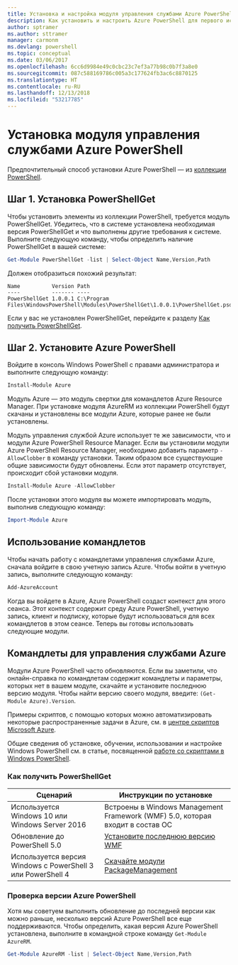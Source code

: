 ```yaml
---
title: Установка и настройка модуля управления службами Azure PowerShell | Документация Майкрософт
description: Как установить и настроить Azure PowerShell для первого использования.
author: sptramer
ms.author: sttramer
manager: carmonm
ms.devlang: powershell
ms.topic: conceptual
ms.date: 03/06/2017
ms.openlocfilehash: 6cc6d9984e49c0cbc23c7ef3a77b98c0b7f3a8e0
ms.sourcegitcommit: 087c588169786c005a3c177624fb3ac6c8870125
ms.translationtype: HT
ms.contentlocale: ru-RU
ms.lasthandoff: 12/13/2018
ms.locfileid: "53217785"
---
```

# <a name="installing-the-azure-powershell-service-management-module"></a>Установка модуля управления службами Azure PowerShell

Предпочтительный способ установки Azure PowerShell — из [коллекции PowerShell](https://www.powershellgallery.com/).

## <a name="step-1-install-powershellget"></a>Шаг 1. Установка PowerShellGet

Чтобы установить элементы из коллекции PowerShell, требуется модуль PowerShellGet. Убедитесь, что в системе установлена необходимая версия PowerShellGet и что выполнены другие требования к системе. Выполните следующую команду, чтобы определить наличие PowerShellGet в вашей системе:

```powershell
Get-Module PowerShellGet -list | Select-Object Name,Version,Path
```

Должен отобразиться похожий результат:

```output
Name          Version Path
----          ------- ----
PowerShellGet 1.0.0.1 C:\Program Files\WindowsPowerShell\Modules\PowerShellGet\1.0.0.1\PowerShellGet.psd1
```

Если у вас не установлен PowerShellGet, перейдите к разделу [Как получить PowerShellGet](#how-to-get-powershellget).

## <a name="step-2-install-azure-powershell"></a>Шаг 2. Установите Azure PowerShell

Войдите в консоль Windows PowerShell с правами администратора и выполните следующую команду:

```powershell
Install-Module Azure
```

Модуль Azure — это модуль свертки для командлетов Azure Resource Manager. При установке модуля AzureRM из коллекции PowerShell будут скачаны и установлены все модули Azure, которые ранее не были установлены.

Модуль управления службой Azure использует те же зависимости, что и модули Azure PowerShell Resource Manager. Если вы установили модули Azure PowerShell Resource Manager, необходимо добавить параметр `-AllowClobber` в команду установки. Таким образом все существующие общие зависимости будут обновлены. Если этот параметр отсутствует, происходит сбой установки модуля.

```powershell
Install-Module Azure -AllowClobber
```

После установки этого модуля вы можете импортировать модуль, выполнив следующую команду:

```powershell
Import-Module Azure
```

## <a name="to-use-the-cmdlets"></a>Использование командлетов

Чтобы начать работу с командлетами управления службами Azure, сначала войдите в свою учетную запись Azure. Чтобы войти в учетную запись, выполните следующую команду:

```powershell
Add-AzureAccount
```

Когда вы войдете в Azure, Azure PowerShell создаст контекст для этого сеанса. Этот контекст содержит среду Azure PowerShell, учетную запись, клиент и подписку, которые будут использоваться для всех командлетов в этом сеансе. Теперь вы готовы использовать следующие модули.

## <a name="azure-service-management-cmdlets"></a>Командлеты для управления службами Azure

Модули Azure PowerShell часто обновляются. Если вы заметили, что онлайн-справка по командлетам содержит командлеты и параметры, которых нет в вашем модуле, скачайте и установите последнюю версию модуля. Чтобы найти версию своего модуля, введите: `(Get-Module Azure).Version`.

Примеры скриптов, с помощью которых можно автоматизировать некоторые распространенные задачи в Azure, см. в [центре скриптов Microsoft Azure](http://www.windowsazure.com/documentation/scripts/).

Общие сведения об установке, обучении, использовании и настройке Windows PowerShell см. в статье, посвященной [работе со скриптами в Windows PowerShell](http://go.microsoft.com/fwlink/p/?linkid=320210).

### <a name="how-to-get-powershellget"></a>Как получить PowerShellGet

|Сценарий|Инструкции по установке|
|---|---|
|Используется Windows 10 или Windows Server 2016|Встроены в Windows Management Framework (WMF) 5.0, которая входит в состав ОС|
|Обновление до PowerShell 5.0|[Установите последнюю версию WMF](https://www.microsoft.com/en-us/download/details.aspx?id=54616)|
|Используется версия Windows с PowerShell 3 или PowerShell 4|[Скачайте модули PackageManagement](http://go.microsoft.com/fwlink/?LinkID=746217)|

<div id="helpmechoose"/>

### <a name="checking-the-version-of-azure-powershell"></a>Проверка версии Azure PowerShell

Хотя мы советуем выполнить обновление до последней версии как можно раньше, несколько версий Azure PowerShell все еще поддерживаются. Чтобы определить, какая версия Azure PowerShell установлена, выполните в командной строке команду `Get-Module AzureRM`.

```powershell
Get-Module AzureRM -list | Select-Object Name,Version,Path
```
